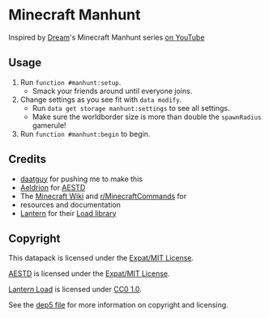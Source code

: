 <!--
SPDX-FileCopyrightText: 2020 Nathaniel Fitzenrider

SPDX-License-Identifier: FSFAP
-->

# Minecraft Manhunt
Inspired by [Dream]'s Minecraft Manhunt series [on YouTube][mcmanhunt-yt]

[Dream]: //www.youtube.com/c/Dreamm
[mcmanhunt-yt]: //www.youtube.com/playlist?list=PLChiKQUYPsJ9_ZXHeT287Ry2tIX1AiSkq

## Usage
1. Run `function #manhunt:setup`.
    - Smack your friends around until everyone joins.
2. Change settings as you see fit with `data modify`.
    - Run `data get storage manhunt:settings` to see all settings.
    - Make sure the worldborder size is more than double the `spawnRadius`
    gamerule!
3. Run `function #manhunt:begin` to begin.

## Credits
- [daatguy](//github.com/daatguy) for pushing me to make this
- [Aeldrion] for [AESTD]
- The [Minecraft Wiki](//minecraft.gamepedia.com/) and [r/MinecraftCommands] for
- resources and documentation
- [Lantern] for their [Load library][Lantern Load]

[r/MinecraftCommands]: //reddit.com/r/MinecraftCommands

## Copyright
This datapack is licensed under the [Expat/MIT License](LICENSE).

[AESTD] is licensed under the [Expat/MIT License](LICENSES/MIT.txt).

[Lantern Load] is licensed under [CC0 1.0](LICENSES/CC0-1.0.txt).

See the [dep5 file](.reuse/dep5) for more information on copyright and
licensing.

[Aeldrion]: //github.com/Aeldrion
[Lantern]: //github.com/LanternMC
[AESTD]: //github.com/Aeldrion/AESTD
[Lantern Load]: //github.com/LanternMC/Load
